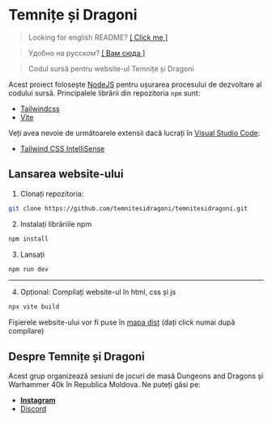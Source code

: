 # Temnițe și Dragoni

> Looking for english README? [[ Click me ]](./README.en.md)

> Удобно на русском? [[ Вам сюда ]](./README.ru.md)

> Codul sursă pentru website-ul Temnițe și Dragoni

Acest proiect folosește [NodeJS](https://nodejs.org/en) pentru ușurarea procesului de dezvoltare al codului sursă. Principalele librării din repozitoria `npm` sunt:  

* [Tailwindcss](https://tailwindcss.com/)
* [Vite](https://vite.dev/)

Veți avea nevoie de următoarele extensii dacă lucrați în [Visual Studio Code](https://code.visualstudio.com/):

* [Tailwind CSS IntelliSense](https://marketplace.visualstudio.com/items?itemName=bradlc.vscode-tailwindcss)

## Lansarea website-ului

1) Clonați repozitoria:

```bash
git clone https://github.com/temnitesidragoni/temnitesidragoni.git
```

2) Instalați librăriile npm

```bash
npm install
```

3) Lansați

```bash
npm run dev
```

***

4) Opțional: Compilați website-ul în html, css și js

```bash
npx vite build
```

Fișierele website-ului vor fi puse în [mapa dist](./dist) (dați click numai după compilare)

## Despre Temnițe și Dragoni

Acest grup organizează sesiuni de jocuri de masă Dungeons and Dragons și Warhammer 40k în Republica Moldova. Ne puteți găsi pe:

* [**Instagram**](https://www.instagram.com/temnite_si_dragoni/)
* [Discord](https://discord.gg/dcmp3Q5rAM)